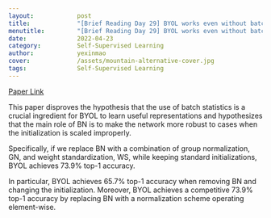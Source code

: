 ```yaml
---
layout:            post
title:             "[Brief Reading Day 29] BYOL works even without batch statistics"
menutitle:         "[Brief Reading Day 29] BYOL works even without batch statistics"
date:              2022-04-23
category:          Self-Supervised Learning
author:            yexinmao
cover:             /assets/mountain-alternative-cover.jpg
tags:              Self-Supervised Learning
---
```


[Paper Link](https://arxiv.org/pdf/2010.10241)

This paper disproves the hypothesis that the use of batch statistics is a crucial ingredient for BYOL to learn useful representations and hypothesizes that the main role of BN is to make the network more robust to cases when the initialization is scaled improperly. 

Specifically, if we replace BN with a combination of group normalization, GN, and weight standardization, WS, while keeping standard initializations, BYOL achieves 73.9% top-1 accuracy.

In particular, BYOL achieves 65.7% top-1 accuracy when removing BN and changing the initialization. Moreover, BYOL achieves a competitive 73.9% top-1 accuracy by replacing BN with a normalization scheme operating element-wise.
